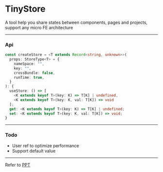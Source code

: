 # TinyStore

A tool help you share states between components, pages and projects, support any micro FE architecture

---

### Api

```ts
const createStore = <T extends Record<string, unknown>>(
  props: StoreType<T> = {
    nameSpace: "",
    key: "",
    crossBundle: false,
    runTime: true,
  }
): {
  useStore: () => [
    <K extends keyof T>(key: K) => T[K] | undefined,
    <K extends keyof T>(key: K, val: T[K]) => void
  ];
  get: <K extends keyof T>(key: K) => T[K] | undefined;
  set: <K extends keyof T>(key: K, val: T[K]) => void;
}
```

---

### Todo

- User ref to optimize performance
- Support default value

---

Refer to [PPT](https://docs.google.com/presentation/d/1dY7C8r6exdavVSSqMzmwfmZbeB4ahaUxnKSXfSUUpao/edit#slide=id.gec60d382a1_0_80)

